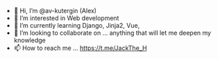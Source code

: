 - 👋 Hi, I’m @av-kutergin (Alex)
- 👀 I’m interested in Web development
- 🌱 I’m currently learning Django, Jinja2, Vue,
- 💞️ I’m looking to collaborate on ... anything that will let me deepen my knowledge
- 📫 How to reach me ... https://t.me/JackThe_H

<!---
av-kutergin/av-kutergin is a ✨ special ✨ repository because its `README.md` (this file) appears on your GitHub profile.
You can click the Preview link to take a look at your changes.
--->
